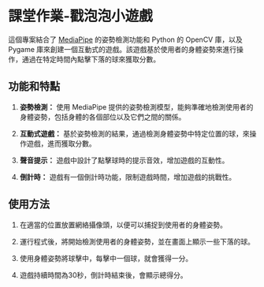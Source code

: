 # 課堂作業-戳泡泡小遊戲

這個專案結合了 [MediaPipe](https://mediapipe.dev/) 的姿勢檢測功能和 Python 的 OpenCV 庫，以及 Pygame 庫來創建一個互動式的遊戲。該遊戲基於使用者的身體姿勢來進行操作，通過在特定時間內點擊下落的球來獲取分數。

## 功能和特點

1. **姿勢檢測：** 使用 MediaPipe 提供的姿勢檢測模型，能夠準確地檢測使用者的身體姿勢，包括身體的各個部位以及它們之間的關係。

2. **互動式遊戲：** 基於姿勢檢測的結果，通過檢測身體姿勢中特定位置的球，來操作遊戲，進而獲取分數。

3. **聲音提示：** 遊戲中設計了點擊球時的提示音效，增加遊戲的互動性。

4. **倒計時：** 遊戲有一個倒計時功能，限制遊戲時間，增加遊戲的挑戰性。

## 使用方法

1. 在適當的位置放置網絡攝像頭，以便可以捕捉到使用者的身體姿勢。

2. 運行程式後，將開始檢測使用者的身體姿勢，並在畫面上顯示一些下落的球。

3. 使用身體姿勢將球擊中，每擊中一個球，就會獲得一分。

4. 遊戲持續時間為30秒，倒計時結束後，會顯示總得分。

